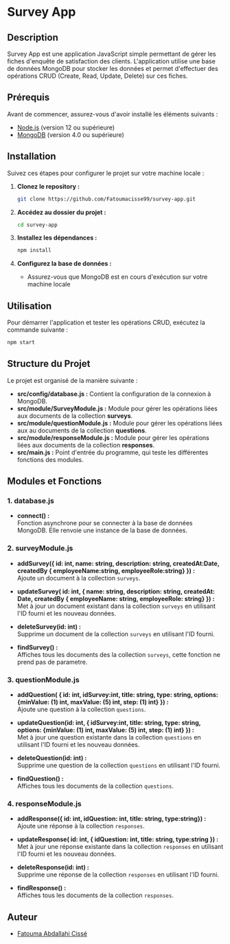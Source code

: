# Survey App

## Description

Survey App est une application JavaScript simple permettant de gérer les fiches d'enquête de satisfaction des clients. L'application utilise une base de données MongoDB pour stocker les données et permet d'effectuer des opérations CRUD (Create, Read, Update, Delete) sur ces fiches.

## Prérequis

Avant de commencer, assurez-vous d'avoir installé les éléments suivants :

- [Node.js](https://nodejs.org/) (version 12 ou supérieure)
- [MongoDB](https://www.mongodb.com/try/download/community) (version 4.0 ou supérieure)

## Installation

Suivez ces étapes pour configurer le projet sur votre machine locale :

1. **Clonez le repository :**

   ```bash
   git clone https://github.com/Fatoumacisse99/survey-app.git
   ```

2. **Accédez au dossier du projet :**

   ```bash
   cd survey-app
   ```

3. **Installez les dépendances :**

   ```bash
   npm install
   ```

4. **Configurez la base de données :**

   - Assurez-vous que MongoDB est en cours d'exécution sur votre machine locale

## Utilisation

Pour démarrer l'application et tester les opérations CRUD, exécutez la commande suivante :

```bash
npm start
```

## Structure du Projet

Le projet est organisé de la manière suivante :

- **src/config/database.js :** Contient la configuration de la connexion à MongoDB.
- **src/module/SurveyModule.js :** Module pour gérer les opérations liées aux documents de la collection **surveys**.
- **src/module/questionModule.js :** Module pour gérer les opérations liées aux au documents de la collection **questions**.
- **src/module/responseModule.js :** Module pour gérer les opérations liées aux documents de la collection **responses**.
- **src/main.js :** Point d'entrée du programme, qui teste les différentes fonctions des modules.

## Modules et Fonctions

### 1. **database.js**

- **connect() :**  
  Fonction asynchrone pour se connecter à la base de données MongoDB. Elle renvoie une instance de la base de données.

### 2. **surveyModule.js**

- **addSurvey({ id: int, name: string, description: string, createdAt:Date, createdBy { employeeName:string, employeeRole:string} }) :**  
  Ajoute un document à la collection `surveys`.

- **updateSurvey( id: int, { name: string, description: string, createdAt: Date, createdBy { employeeName: string, employeeRole: string} }) :**  
  Met à jour un document existant dans la collection `surveys` en utilisant l'ID fourni et les nouveau données.

- **deleteSurvey(id: int) :**  
  Supprime un document de la collection `surveys` en utilisant l'ID fourni.

- **findSurvey() :**  
  Affiches tous les documents des la collection `surveys`, cette fonction ne prend pas de parametre.

### 3. **questionModule.js**

- **addQuestion( { id: int, idSurvey:int, title: string, type: string, options: {minValue: (1) int, maxValue: (5) int, step: (1) int} }) :**  
  Ajoute une question à la collection `questions`.

- **updateQuestion(id: int, { idSurvey:int, title: string, type: string, options: {minValue: (1) int, maxValue: (5) int, step: (1) int} }) :**  
  Met à jour une question existante dans la collection `questions` en utilisant l'ID fourni et les nouveau données.

- **deleteQuestion(id: int) :**  
  Supprime une question de la collection `questions` en utilisant l'ID fourni.

- **findQuestion() :**  
   Affiches tous les documents de la collection `questions`.

### 4. **responseModule.js**

- **addResponse({ id: int, idQuestion: int, title: string, type:string}) :**  
  Ajoute une réponse à la collection `responses`.

- **updateResponse( id: int, { idQuestion: int, title: string, type:string }) :**  
  Met à jour une réponse existante dans la collection `responses` en utilisant l'ID fourni et les nouveau données.

- **deleteResponse(id: int) :**  
  Supprime une réponse de la collection `responses` en utilisant l'ID fourni.

- **findResponse() :**  
  Affiches tous les documents de la collection `responses`.

## Auteur

- [Fatouma Abdallahi Cissé](https://github.com/Fatoumacisse99/)
